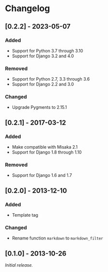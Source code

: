 # Changelog

## [0.2.2] - 2023-05-07

### Added

- Support for Python 3.7 through 3.10
- Support for Django 3.2 and 4.0

### Removed

- Support for Python 2.7, 3.3 through 3.6
- Support for Django 2.2 and 3.0

### Changed

- Upgrade Pygments to 2.15.1

## [0.2.1] - 2017-03-12

### Added

- Make compatible with Misaka 2.1
- Support for Django 1.8 through 1.10

### Removed

- Support for Django 1.6 and 1.7

## [0.2.0] - 2013-12-10

### Added

- Template tag

### Changed

- Rename function `markdown` to `markdown_filter`

## [0.1.0] - 2013-10-26

_Initial release._
